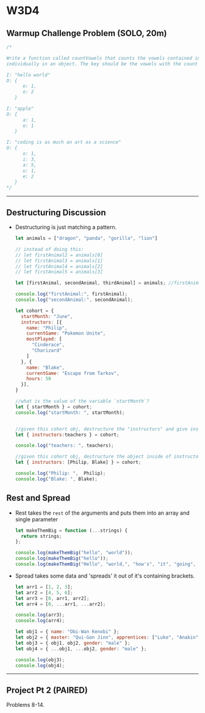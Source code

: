 # W3D4

## Warmup Challenge Problem (SOLO, 20m)

```js
/*

Write a function called countVowels that counts the vowels contained in an input string. Store the count of each vowel 
individually in an object. The key should be the vowels with the count being the value contained at the key.

I: "hello world"
O: {
      e: 1,
      o: 2
   }

I: "apple"
O: {
      a: 1,
      e: 1
   }

I: "coding is as much an art as a science"
O: {
      o: 1,
      i: 3,
      a: 5,
      u: 1,
      e: 2
   }
*/
```

---

## Destructuring Discussion

- Destructuring is just matching a pattern.

  ```js
  let animals = ["dragon", "panda", "gorilla", "lion"]
  
  // instead of doing this:
  // let firstAnimal2 = animals[0]
  // let firstAnimal3 = animals[1]
  // let firstAnimal4 = animals[2]
  // let firstAnimal5 = animals[3]
  
  let [firstAnimal, secondAnimal, thirdAnimal] = animals; //firstAnimals variable holds the first animal "dragon";
  
  console.log("firstAnimal:", firstAnimal);
  console.log("secondAnimal:", secondAnimal);
  
  let cohort = {
    startMonth: "June",
    instructors: [{
      name: "Philip",
      currentGame: "Pokemon Unite",
      mostPlayed: [
        "Cinderace", 
        "Charizard"
      ] 
    }, {
      name: "Blake",
      currentGame: "Escape from Tarkov",
      hours: 50
    }],
  }
  
  //what is the value of the variable `startMonth`?
  let { startMonth } = cohort;
  console.log("startMonth: ", startMonth);


  //given this cohort obj, destructure the "instructors" and give instructors an alias of `teachers`
  let { instructors:teachers } = cohort;

  console.log("teachers: ", teachers);

  //given this cohort obj, destructure the object inside of instructors array
  let { instructors: [Philip, Blake] } = cohort;
  
  console.log("Philip: ",  Philip);
  console.log("Blake: ", Blake);
  ```

## Rest and Spread

- Rest takes the `rest` of the arguments and puts them into an array and single parameter

  ```js
  let makeThemBig = function (...strings) {
    return strings;
  };
  
  console.log(makeThemBig("hello", "world"));
  console.log(makeThemBig("hello"));
  console.log(makeThemBig("Hello", "world,", "how's", "it", "going", "today?"));
  ```

- Spread takes some data and 'spreads' it out of it's containing brackets.

  ```js
  let arr1 = [1, 2, 3];
  let arr2 = [4, 5, 6];
  let arr3 = [0, arr1, arr2];
  let arr4 = [0, ...arr1, ...arr2];
  
  console.log(arr3);
  console.log(arr4);
  
  let obj1 = { name: "Obi-Wan Kenobi" };
  let obj2 = { master: "Qui-Gon Jinn", apprentices: ["Luke", "Anakin"] };
  let obj3 = { obj1, obj2, gender: "male" };
  let obj4 = { ...obj1, ...obj2, gender: "male" };
  
  console.log(obj3);
  console.log(obj4);
  ```

---

## Project Pt 2 (PAIRED)

Problems 8-14.

[destructuring quiz]: https://open.appacademy.io/learn/js-py---pt-june-2022-online/week-3---node--pair-programming--pojo--adv--arrays/destructuring-quiz
[destructure array]:https://open.appacademy.io/learn/js-py---pt-june-2022-online/week-3---node--pair-programming--pojo--adv--arrays/destructure-array

